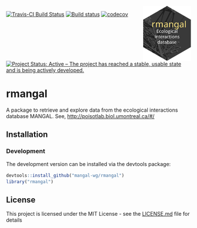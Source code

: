 <img src="man/figures/rmangal.svg" width="130" height="150" align="right"/>

[![Travis-CI Build Status](https://travis-ci.org/mangal-wg/rmangal.svg?branch=master)](https://travis-ci.org/mangal-wg/rmangal)
[![Build status](https://ci.appveyor.com/api/projects/status/mibs2ni969xiqgrd?svg=true)](https://ci.appveyor.com/project/KevCaz/rmangal)
[![codecov](https://codecov.io/gh/mangal-wg/rmangal/branch/master/graph/badge.svg)](https://codecov.io/gh/mangal-wg/rmangal)
[![Project Status: Active – The project has reached a stable, usable state and is being actively developed.](https://www.repostatus.org/badges/latest/wip.svg)](https://www.repostatus.org/#WIP)

# rmangal

A package to retrieve and explore data from the ecological interactions database MANGAL.
See, http://poisotlab.biol.umontreal.ca/#/

## Installation

### Development

The development version can be installed via the devtools package:

```r
devtools::install_github("mangal-wg/rmangal")
library("rmangal")
```

## License

This project is licensed under the MIT License - see the [LICENSE.md](LICENSE.md) file for details
